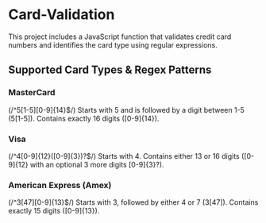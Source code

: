 # Card-Validation
This project includes a JavaScript function that validates credit card numbers and identifies the card type using regular expressions.

## Supported Card Types & Regex Patterns

### MasterCard

(/^5[1-5][0-9]{14}$/)
Starts with 5 and is followed by a digit between 1-5 (5[1-5]).
Contains exactly 16 digits ([0-9]{14}).

### Visa 

(/^4[0-9]{12}([0-9]{3})?$/)
Starts with 4.
Contains either 13 or 16 digits ([0-9]{12} with an optional 3 more digits [0-9]{3}?).

### American Express (Amex) 

(/^3[47][0-9]{13}$/)
Starts with 3, followed by either 4 or 7 (3[47]).
Contains exactly 15 digits ([0-9]{13}).
